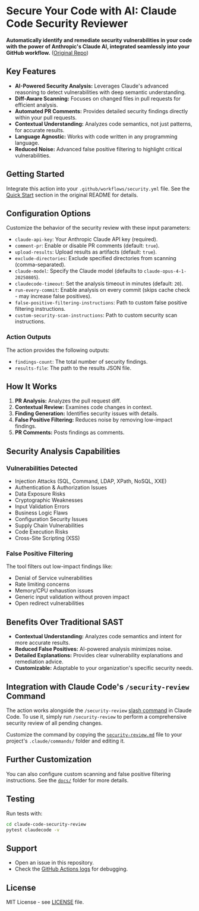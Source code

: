 # Secure Your Code with AI: Claude Code Security Reviewer

**Automatically identify and remediate security vulnerabilities in your code with the power of Anthropic's Claude AI, integrated seamlessly into your GitHub workflow.** ([Original Repo](https://github.com/anthropics/claude-code-security-review))

## Key Features

*   **AI-Powered Security Analysis:** Leverages Claude's advanced reasoning to detect vulnerabilities with deep semantic understanding.
*   **Diff-Aware Scanning:** Focuses on changed files in pull requests for efficient analysis.
*   **Automated PR Comments:** Provides detailed security findings directly within your pull requests.
*   **Contextual Understanding:** Analyzes code semantics, not just patterns, for accurate results.
*   **Language Agnostic:** Works with code written in any programming language.
*   **Reduced Noise:** Advanced false positive filtering to highlight critical vulnerabilities.

## Getting Started

Integrate this action into your `.github/workflows/security.yml` file. See the [Quick Start](#quick-start) section in the original README for details.

## Configuration Options

Customize the behavior of the security review with these input parameters:

*   `claude-api-key`: Your Anthropic Claude API key (required).
*   `comment-pr`:  Enable or disable PR comments (default: `true`).
*   `upload-results`:  Upload results as artifacts (default: `true`).
*   `exclude-directories`: Exclude specified directories from scanning (comma-separated).
*   `claude-model`:  Specify the Claude model (defaults to `claude-opus-4-1-20250805`).
*   `claudecode-timeout`: Set the analysis timeout in minutes (default: `20`).
*   `run-every-commit`: Enable analysis on every commit (skips cache check - may increase false positives).
*   `false-positive-filtering-instructions`: Path to custom false positive filtering instructions.
*   `custom-security-scan-instructions`: Path to custom security scan instructions.

### Action Outputs

The action provides the following outputs:

*   `findings-count`: The total number of security findings.
*   `results-file`: The path to the results JSON file.

## How It Works

1.  **PR Analysis:** Analyzes the pull request diff.
2.  **Contextual Review:** Examines code changes in context.
3.  **Finding Generation:** Identifies security issues with details.
4.  **False Positive Filtering:** Reduces noise by removing low-impact findings.
5.  **PR Comments:**  Posts findings as comments.

## Security Analysis Capabilities

### Vulnerabilities Detected

*   Injection Attacks (SQL, Command, LDAP, XPath, NoSQL, XXE)
*   Authentication & Authorization Issues
*   Data Exposure Risks
*   Cryptographic Weaknesses
*   Input Validation Errors
*   Business Logic Flaws
*   Configuration Security Issues
*   Supply Chain Vulnerabilities
*   Code Execution Risks
*   Cross-Site Scripting (XSS)

### False Positive Filtering

The tool filters out low-impact findings like:

*   Denial of Service vulnerabilities
*   Rate limiting concerns
*   Memory/CPU exhaustion issues
*   Generic input validation without proven impact
*   Open redirect vulnerabilities

## Benefits Over Traditional SAST

*   **Contextual Understanding:** Analyzes code semantics and intent for more accurate results.
*   **Reduced False Positives:** AI-powered analysis minimizes noise.
*   **Detailed Explanations:** Provides clear vulnerability explanations and remediation advice.
*   **Customizable:** Adaptable to your organization's specific security needs.

## Integration with Claude Code's `/security-review` Command

The action works alongside the `/security-review` [slash command](https://docs.anthropic.com/en/docs/claude-code/slash-commands) in Claude Code. To use it, simply run `/security-review` to perform a comprehensive security review of all pending changes.

Customize the command by copying the [`security-review.md`](https://github.com/anthropics/claude-code-security-review/blob/main/.claude/commands/security-review.md?plain=1) file to your project's `.claude/commands/` folder and editing it.

## Further Customization

You can also configure custom scanning and false positive filtering instructions. See the [`docs/`](docs/) folder for more details.

## Testing

Run tests with:

```bash
cd claude-code-security-review
pytest claudecode -v
```

## Support

*   Open an issue in this repository.
*   Check the [GitHub Actions logs](https://docs.github.com/en/actions/monitoring-and-troubleshooting-workflows/viewing-workflow-run-history) for debugging.

## License

MIT License - see [LICENSE](LICENSE) file.
